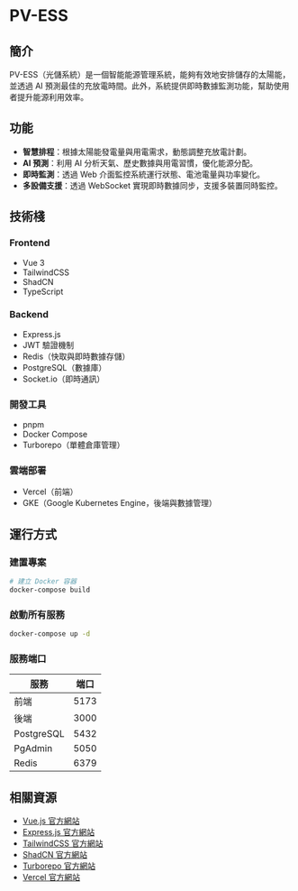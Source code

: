 # PV-ESS

## 簡介

PV-ESS（光儲系統）是一個智能能源管理系統，能夠有效地安排儲存的太陽能，並透過 AI 預測最佳的充放電時間。此外，系統提供即時數據監測功能，幫助使用者提升能源利用效率。

## 功能

- **智慧排程**：根據太陽能發電量與用電需求，動態調整充放電計劃。
- **AI 預測**：利用 AI 分析天氣、歷史數據與用電習慣，優化能源分配。
- **即時監測**：透過 Web 介面監控系統運行狀態、電池電量與功率變化。
- **多設備支援**：透過 WebSocket 實現即時數據同步，支援多裝置同時監控。

## 技術棧

### **Frontend**

- Vue 3
- TailwindCSS
- ShadCN
- TypeScript

### **Backend**

- Express.js
- JWT 驗證機制
- Redis（快取與即時數據存儲）
- PostgreSQL（數據庫）
- Socket.io（即時通訊）

### **開發工具**

- pnpm
- Docker Compose
- Turborepo（單體倉庫管理）

### **雲端部署**

- Vercel（前端）
- GKE（Google Kubernetes Engine，後端與數據管理）

## 運行方式

### **建置專案**

```sh
# 建立 Docker 容器
docker-compose build
```

### **啟動所有服務**

```sh
docker-compose up -d
```

### **服務端口**

| 服務       | 端口 |
| ---------- | ---- |
| 前端       | 5173 |
| 後端       | 3000 |
| PostgreSQL | 5432 |
| PgAdmin    | 5050 |
| Redis      | 6379 |

## 相關資源

- [Vue.js 官方網站](https://vuejs.org/)
- [Express.js 官方網站](https://expressjs.com/)
- [TailwindCSS 官方網站](https://tailwindcss.com/)
- [ShadCN 官方網站](https://ui.shadcn.com/)
- [Turborepo 官方網站](https://turbo.build/repo)
- [Vercel 官方網站](https://vercel.com/)
